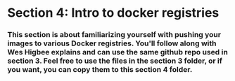 # Section 4: Intro to docker registries

### This section is about familiarizing yourself with pushing your images to various Docker registries. You'll follow along with Wes Higbee explains and can use the same github repo used in section 3. Feel free to use the files in the section 3 folder, or if you want, you can copy them to this section 4 folder.
